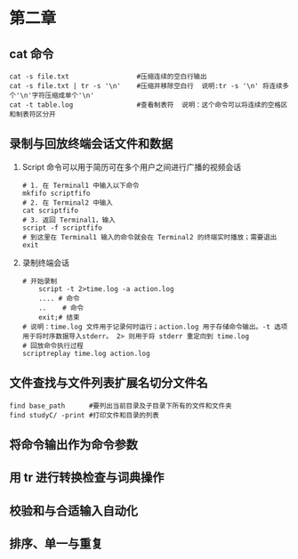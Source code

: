# 第二章

## cat 命令

```shell
cat -s file.txt  				#压缩连续的空白行输出
cat -s file.txt | tr -s '\n'	#压缩并移除空白行  说明:tr -s '\n' 将连续多个'\n'字符压缩成单个'\n'
cat -t table.log 				#查看制表符	说明：这个命令可以将连续的空格区和制表符区分开
```

## 录制与回放终端会话文件和数据

1. Script 命令可以用于简历可在多个用户之间进行广播的视频会话

   ```shell
   # 1. 在 Terminal1 中输入以下命令
   mkfifo scriptfifo
   # 2. 在 Terminal2 中输入
   cat scriptfifo
   # 3. 返回 Terminal1，输入
   script -f scriptfifo
   # 到这里在 Terminal1 输入的命令就会在 Terminal2 的终端实时播放；需要退出 exit
   ```

2. 录制终端会话

   ```shell
   # 开始录制
       script -t 2>time.log -a action.log
       .... # 命令
       ..	 # 命令
       exit;# 结束
   # 说明：time.log 文件用于记录何时运行；action.log 用于存储命令输出。-t 选项用于将时序数据导入stderr。 2> 则用于将 stderr 重定向到 time.log
   # 回放命令执行过程
   scriptreplay time.log action.log
   ```

## 文件查找与文件列表扩展名切分文件名

```shell
find base_path 		#要列出当前目录及子目录下所有的文件和文件夹
find studyC/ -print #打印文件和目录的列表

```



## 将命令输出作为命令参数

## 用 tr 进行转换检查与词典操作

## 校验和与合适输入自动化

## 排序、单一与重复



